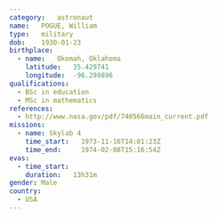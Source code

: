 ```yaml
---
category:	astronaut
name:	POGUE, William
type:	military
dob:	1930-01-23
birthplace:
  - name:	Okemah, Oklahoma
    latitude:	35.429741
    longitude:	-96.299896
qualifications:
  - BSc in education
  - MSc in mathematics
references:
  - http://www.nasa.gov/pdf/740566main_current.pdf
missions:
  - name: Skylab 4
    time_start:   1973-11-16T14:01:23Z
    time_end:     1974-02-08T15:16:54Z
evas:
  - time_start: 
    duration:   13h31m
gender:	Male
country:
  - USA
---
```

